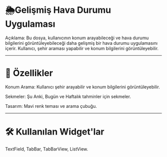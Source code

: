 # 🌦️Gelişmiş Hava Durumu Uygulaması

Açıklama: Bu dosya, kullanıcının konum arayabileceği ve hava durumu bilgilerini görüntüleyebileceği daha gelişmiş bir hava durumu uygulamasını içerir. Kullanıcı, şehir araması yapabilir ve konum bilgilerini görüntüleyebilir.

-----------------------------------------------------------------------------------

# 📌 Özellikler

Konum Arama: Kullanıcı şehir arayabilir ve konum bilgilerini görüntüleyebilir.

Sekmeler: Şu Anki, Bugün ve Haftalık tahminler için sekmeler.

Tasarım: Mavi renk teması ve arama çubuğu.

-----------------------------------------------------------------------------------

# 🛠️ Kullanılan Widget'lar

TextField, TabBar, TabBarView, ListView.
